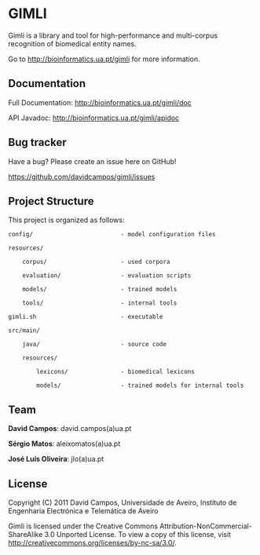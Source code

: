 GIMLI
=====
Gimli is a library and tool for high-performance and multi-corpus recognition of biomedical entity names.

Go to http://bioinformatics.ua.pt/gimli for more information.

Documentation
-------------
Full Documentation: http://bioinformatics.ua.pt/gimli/doc
	   
API Javadoc:	http://bioinformatics.ua.pt/gimli/apidoc

Bug tracker
-----------
Have a bug? Please create an issue here on GitHub!

https://github.com/davidcampos/gimli/issues

Project Structure
-----------------
This project is organized as follows:

	config/							- model configuration files

	resources/

		corpus/						- used corpora

		evaluation/					- evaluation scripts

		models/						- trained models

		tools/						- internal tools

	gimli.sh						- executable

	src/main/

		java/						- source code

		resources/

			lexicons/				- biomedical lexicons

			models/					- trained models for internal tools

Team
----
**David Campos**: david.campos(a)ua.pt

**Sérgio Matos**: aleixomatos(a)ua.pt

**José Luís Oliveira**: jlo(a)ua.pt


License
-------
Copyright (C) 2011 David Campos, Universidade de Aveiro, Instituto de Engenharia Electrónica e Telemática de Aveiro

Gimli is licensed under the Creative Commons Attribution-NonCommercial-ShareAlike 3.0 Unported License. To view a copy of this license, visit http://creativecommons.org/licenses/by-nc-sa/3.0/.